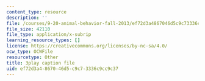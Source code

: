 ```yaml
---
content_type: resource
description: ''
file: /courses/9-20-animal-behavior-fall-2013/ef72d3a4867046d5c9c73336c9cc9c37_472233.srt
file_size: 42110
file_type: application/x-subrip
learning_resource_types: []
license: https://creativecommons.org/licenses/by-nc-sa/4.0/
ocw_type: OCWFile
resourcetype: Other
title: 3play caption file
uid: ef72d3a4-8670-46d5-c9c7-3336c9cc9c37
---
```

